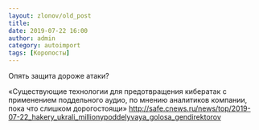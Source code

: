 ```yaml
---
layout: zlonov/old_post
title: 
date: 2019-07-22 16:00
author: admin
category: autoimport
tags: [Коропосты]
---
```


Опять защита дороже атаки?




«Существующие технологии для предотвращения кибератак с применением поддельного аудио, по мнению аналитиков компании, пока что слишком дорогостоящи» <a href="http://safe.cnews.ru/news/top/2019-07-22_hakery_ukrali_millionypoddelyvaya_golosa_gendirektorov">http://safe.cnews.ru/news/top/2019-07-22_hakery_ukrali_millionypoddelyvaya_golosa_gendirektorov</a>

